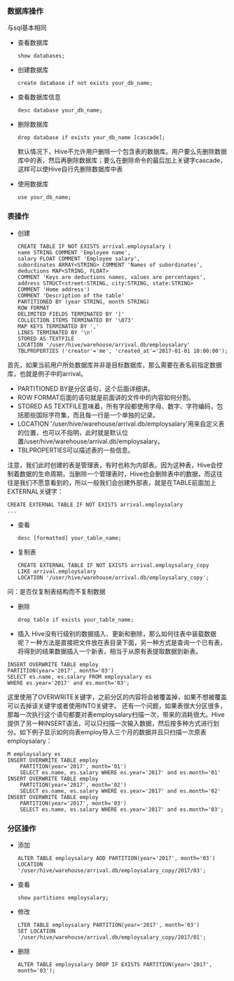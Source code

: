 
### 数据库操作
与sql基本相同

* 查看数据库
	```
	show databases;
	```

* 创建数据库
	```
	create database if not exists your_db_name;
	```

* 查看数据库信息
	```
	desc database your_db_name;
	```

* 删除数据库
	```
	drop database if exists your_db_name [cascade];
	```
	默认情况下，Hive不允许用户删除一个包含表的数据库。用户要么先删除数据库中的表，然后再删除数据库；要么在删除命令的最后加上关键字cascade，这样可以使Hive自行先删除数据库中表

* 使用数据库
	```
	use your_db_name;
	```

### 表操作
* 创建
	```
	CREATE TABLE IF NOT EXISTS arrival.employsalary (
	name STRING COMMENT 'Employee name',
	salary FLOAT COMMENT 'Employee salary',
	subordinates ARRAY<STRING> COMMENT 'Names of subordinates',
	deductions MAP<STRING, FLOAT>
	COMMENT 'Keys are deductions names, values are percentages',
	address STRUCT<street:STRING, city:STRING, state:STRING>
	COMMENT 'Home address')
	COMMENT 'Description of the table'
	PARTITIONED BY (year STRING, month STRING)
	ROW FORMAT
	DELIMITED FIELDS TERMINATED BY '|'
	COLLECTION ITEMS TERMINATED BY '\073'
	MAP KEYS TERMINATED BY ','
	LINES TERMINATED BY '\n'
	STORED AS TEXTFILE
	LOCATION '/user/hive/warehouse/arrival.db/employsalary'
	TBLPROPERTIES ('creator'='me', 'created_at'='2017-01-01 10:00:00');
	```

首先，如果当前用户所处数据库并非是目标数据库，那么需要在表名前指定数据库，也就是例子中的arrival。 
* PARTITIONED BY是分区语句，这个后面详细讲。 
* ROW FORMAT后面的语句就是前面讲的文件中的内容如何分割。 
* STORED AS TEXTFILE意味着，所有字段都使用字母、数字、字符编码，包括那些国际字符集，而且每一行是一个单独的记录。 
* LOCATION '/user/hive/warehouse/arrival.db/employsalary'用来自定义表的位置，也可以不指明，此时就是默认位置/user/hive/warehouse/arrival.db/employsalary。 
* TBLPROPERTIES可以描述表的一些信息。

注意，我们此时创建的表是管理表，有时也称为内部表。因为这种表，Hive会控制着数据的生命周期，当删除一个管理表时，Hive也会删除表中的数据，而这往往是我们不愿意看到的，所以一般我们会创建外部表，就是在TABLE前面加上EXTERNAL关键字：
```
CREATE EXTERNAL TABLE IF NOT EXISTS arrival.employsalary
...
```

* 查看
	```
	desc [formatted] your_table_name;
	```

* 复制表
	```
	CREATE EXTERNAL TABLE IF NOT EXISTS arrival.employsalary_copy
	LIKE arrival.employsalary
	LOCATION '/user/hive/warehouse/arrival.db/employsalary_copy';
	```
问：是否仅复制表结构而不复制数据

* 删除
	```
	drop table if exists your_table_name;
	```

* 插入
Hive没有行级别的数据插入、更新和删除，那么如何往表中装载数据呢？一种方法是直接把文件放在表目录下面，另一种方式是查询一个已有表，将得到的结果数据插入一个新表，相当于从原有表提取数据到新表。
```
INSERT OVERWRITE TABLE employ
PARTITION(year='2017', month='03')
SELECT es.name, es.salary FROM employsalary es
WHERE es.year='2017' and es.month='03';
```
这里使用了OVERWRITE关键字，之前分区的内容将会被覆盖掉，如果不想被覆盖可以去掉该关键字或者使用INTO关键字。 
还有一个问题，如果表很大分区很多，那每一次执行这个语句都要对表employsalary扫描一次，带来的消耗很大。Hive提供了另一种INSERT语法，可以只扫描一次输入数据，然后按多种方式进行划分。如下例子显示如何向表employ导入三个月的数据并且只扫描一次原表employsalary：
```
M employsalary es
INSERT OVERWRITE TABLE employ
    PARTITION(year='2017', month='01')
    SELECT es.name, es.salary WHERE es.year='2017' and es.month='01'
INSERT OVERWRITE TABLE employ
    PARTITION(year='2017', month='02')
    SELECT es.name, es.salary WHERE es.year='2017' and es.month='02'
INSERT OVERWRITE TABLE employ
    PARTITION(year='2017', month='03')
    SELECT es.name, es.salary WHERE es.year='2017' and es.month='03';
```


### 分区操作
* 添加
	```
	ALTER TABLE employsalary ADD PARTITION(year='2017', month='03')
	LOCATION '/user/hive/warehouse/arrival.db/employsalary_copy/2017/03';
	```
* 查看
	```
	show partitions employsalary;
	```

* 修改
	```
	LTER TABLE employsalary PARTITION(year='2017', month='03')
	SET LOCATION '/user/hive/warehouse/arrival.db/employsalary_copy/2017/01';
	```

* 删除
	```
	ALTER TABLE employsalary DROP IF EXISTS PARTITION(year='2017', month='03');
	```
